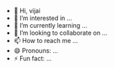- 👋 Hi, vijai
- 👀 I’m interested in ...
- 🌱 I’m currently learning ...
- 💞️ I’m looking to collaborate on ...
- 📫 How to reach me ...
- 😄 Pronouns: ...
- ⚡ Fun fact: ...

<!---
Vijaimsd/Vijaimsd is a ✨ special ✨ repository because its `README.md` (this file) appears on your GitHub profile.
You can click the Preview link to take a look at your changes.
--->

